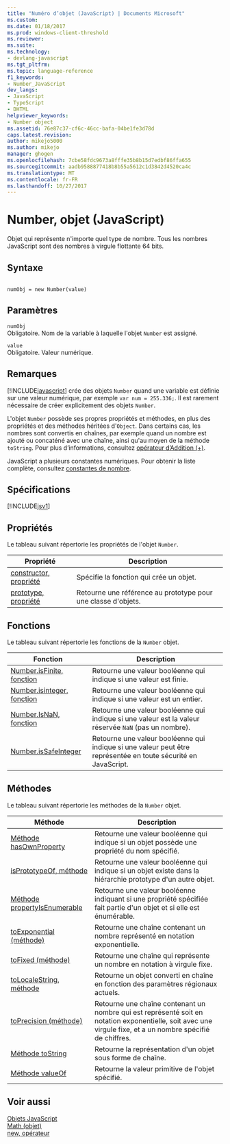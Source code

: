 ```yaml
---
title: "Numéro d’objet (JavaScript) | Documents Microsoft"
ms.custom: 
ms.date: 01/18/2017
ms.prod: windows-client-threshold
ms.reviewer: 
ms.suite: 
ms.technology:
- devlang-javascript
ms.tgt_pltfrm: 
ms.topic: language-reference
f1_keywords:
- Number_JavaScript
dev_langs:
- JavaScript
- TypeScript
- DHTML
helpviewer_keywords:
- Number object
ms.assetid: 76e87c37-cf6c-46cc-bafa-04be1fe3d78d
caps.latest.revision: 
author: mikejo5000
ms.author: mikejo
manager: ghogen
ms.openlocfilehash: 7cbe58fdc9673a8fffe35b8b15d7edbf86ffa655
ms.sourcegitcommit: aadb9588877418b8b55a5612c1d3842d4520ca4c
ms.translationtype: MT
ms.contentlocale: fr-FR
ms.lasthandoff: 10/27/2017
---
```

# <a name="number-object-javascript"></a>Number, objet (JavaScript)
Objet qui représente n'importe quel type de nombre. Tous les nombres JavaScript sont des nombres à virgule flottante 64 bits.  
  
## <a name="syntax"></a>Syntaxe  
  
```  
  
numObj = new Number(value)  
```  
  
## <a name="parameters"></a>Paramètres  
 `numObj`  
 Obligatoire. Nom de la variable à laquelle l'objet `Number` est assigné.  
  
 `value`  
 Obligatoire. Valeur numérique.  
  
## <a name="remarks"></a>Remarques  
 [!INCLUDE[javascript](../../javascript/includes/javascript-md.md)] crée des objets `Number` quand une variable est définie sur une valeur numérique, par exemple `var num = 255.336;`. Il est rarement nécessaire de créer explicitement des objets `Number`.  
  
 L'objet `Number` possède ses propres propriétés et méthodes, en plus des propriétés et des méthodes héritées d'`Object`. Dans certains cas, les nombres sont convertis en chaînes, par exemple quand un nombre est ajouté ou concaténé avec une chaîne, ainsi qu'au moyen de la méthode `toString`. Pour plus d’informations, consultez [opérateur d’Addition (+)](../../javascript/reference/addition-operator-decrement-javascript.md).  
  
 JavaScript a plusieurs constantes numériques. Pour obtenir la liste complète, consultez [constantes de nombre](../../javascript/reference/number-constants-javascript.md).  
  
## <a name="requirements"></a>Spécifications  
 [!INCLUDE[jsv1](../../javascript/misc/includes/jsv1-md.md)]  
  
## <a name="properties"></a>Propriétés  
 Le tableau suivant répertorie les propriétés de l'objet `Number`.  
  
|Propriété|Description|  
|--------------|-----------------|  
|[constructor, propriété](../../javascript/reference/constructor-property-object-javascript.md)|Spécifie la fonction qui crée un objet.|  
|[prototype, propriété](../../javascript/reference/prototype-property-object-javascript.md)|Retourne une référence au prototype pour une classe d'objets.|  
  
## <a name="functions"></a>Fonctions  
 Le tableau suivant répertorie les fonctions de la `Number` objet.  
  
|Fonction|Description|  
|--------------|-----------------|  
|[Number.isFinite, fonction](../../javascript/reference/number-isfinite-function-number-javascript.md)|Retourne une valeur booléenne qui indique si une valeur est finie.|  
|[Number.isinteger, fonction](../../javascript/reference/number-isinteger-function-number-javascript.md)|Retourne une valeur booléenne qui indique si une valeur est un entier.|  
|[Number.IsNaN, fonction](../../javascript/reference/number-isnan-function-number-javascript.md)|Retourne une valeur booléenne qui indique si une valeur est la valeur réservée `NaN` (pas un nombre).|  
|[Number.isSafeInteger](../../javascript/reference/number-issafeinteger-number-javascript.md)|Retourne une valeur booléenne qui indique si une valeur peut être représentée en toute sécurité en JavaScript.|  
  
## <a name="methods"></a>Méthodes  
 Le tableau suivant répertorie les méthodes de la `Number` objet.  
  
|Méthode|Description|  
|------------|-----------------|  
|[Méthode hasOwnProperty](../../javascript/reference/hasownproperty-method-object-javascript.md)|Retourne une valeur booléenne qui indique si un objet possède une propriété du nom spécifié.|  
|[isPrototypeOf, méthode](../../javascript/reference/isprototypeof-method-object-javascript.md)|Retourne une valeur booléenne qui indique si un objet existe dans la hiérarchie prototype d'un autre objet.|  
|[Méthode propertyIsEnumerable](../../javascript/reference/propertyisenumerable-method-object-javascript.md)|Retourne une valeur booléenne indiquant si une propriété spécifiée fait partie d'un objet et si elle est énumérable.|  
|[toExponential (méthode)](../../javascript/reference/toexponential-method-number-javascript.md)|Retourne une chaîne contenant un nombre représenté en notation exponentielle.|  
|[toFixed (méthode)](../../javascript/reference/tofixed-method-number-javascript.md)|Retourne une chaîne qui représente un nombre en notation à virgule fixe.|  
|[toLocaleString, méthode](../../javascript/reference/tolocalestring-number.md)|Retourne un objet converti en chaîne en fonction des paramètres régionaux actuels.|  
|[toPrecision (méthode)](../../javascript/reference/toprecision-method-number-javascript.md)|Retourne une chaîne contenant un nombre qui est représenté soit en notation exponentielle, soit avec une virgule fixe, et a un nombre spécifié de chiffres.|  
|[Méthode toString](../../javascript/reference/tostring-method-object-javascript.md)|Retourne la représentation d'un objet sous forme de chaîne.|  
|[Méthode valueOf](../../javascript/reference/valueof-method-object-javascript.md)|Retourne la valeur primitive de l'objet spécifié.|  
  
## <a name="see-also"></a>Voir aussi  
 [Objets JavaScript](../../javascript/reference/javascript-objects.md)   
 [Math (objet)](../../javascript/reference/math-object-javascript.md)   
 [new, opérateur](../../javascript/reference/new-operator-decrementjavascript.md)